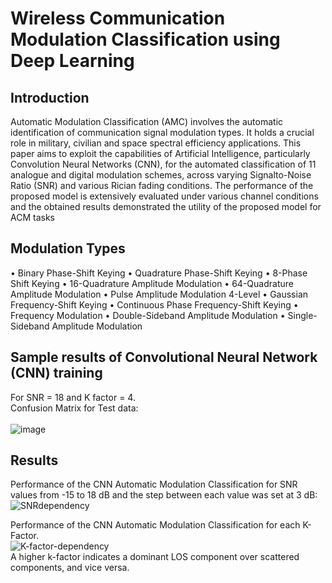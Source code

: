 # Wireless Communication Modulation Classification using Deep Learning

## Introduction
Automatic Modulation Classification (AMC) involves the automatic identification of communication signal modulation types. It holds a crucial role in military, civilian and space spectral efficiency applications. This paper aims to exploit the capabilities of Artificial Intelligence, particularly Convolution Neural Networks (CNN), for the automated classification of 11 analogue and digital modulation schemes, across varying Signalto-Noise Ratio (SNR) and various Rician fading conditions. The performance of the proposed model is extensively evaluated under various channel conditions and the obtained results demonstrated the utility of the proposed model for ACM tasks

## Modulation Types 
• Binary Phase-Shift Keying
• Quadrature Phase-Shift Keying
• 8-Phase Shift Keying
• 16-Quadrature Amplitude Modulation
• 64-Quadrature Amplitude Modulation
• Pulse Amplitude Modulation 4-Level
• Gaussian Frequency-Shift Keying
• Continuous Phase Frequency-Shift Keying
• Frequency Modulation
• Double-Sideband Amplitude Modulation
• Single-Sideband Amplitude Modulation

## Sample results of  Convolutional Neural Network (CNN) training
For SNR = 18 and K factor = 4. \
Confusion Matrix for Test data:\
\
![image](https://github.com/JulieD1/Modulation-Classification/assets/124683626/52f330f3-d2a3-416b-84c5-f12154b127db)




## Results
Performance of the CNN Automatic Modulation Classification for SNR values from -15 to 18 dB and the step between each value was set at 3 dB:\
![SNRdependency](https://github.com/JulieD1/Modulation-Classification/assets/124683626/2d904950-9483-4dea-a284-ce3206058b26)

Performance of the CNN Automatic Modulation Classification for each K-Factor. \
![K-factor-dependency](https://github.com/JulieD1/Modulation-Classification/assets/124683626/b69b2a19-035d-4538-8307-afa11e78937d) \
A higher k-factor indicates a dominant LOS component over scattered components, and vice versa.
